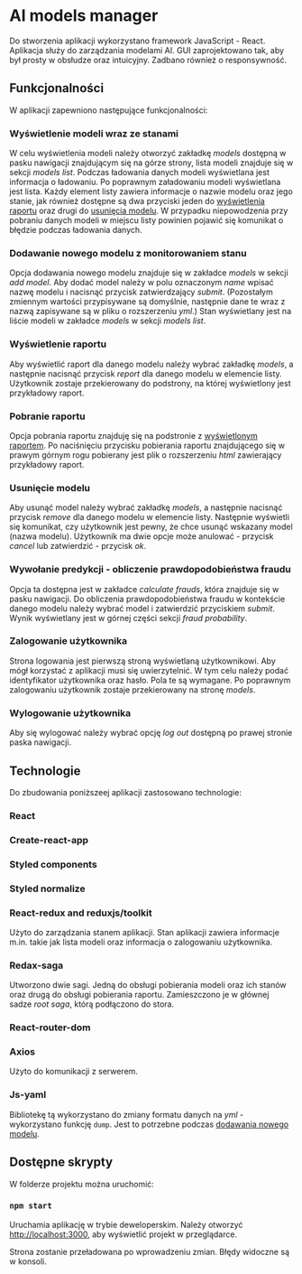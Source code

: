 # AI models manager

Do stworzenia aplikacji wykorzystano framework JavaScript - React.
Aplikacja służy do zarządzania modelami AI. 
GUI zaprojektowano tak, aby był prosty w obsłudze oraz intuicyjny. Zadbano również o responsywność.

## Funkcjonalności

W aplikacji zapewniono następujące funkcjonalności:

### Wyświetlenie modeli wraz ze stanami

W celu wyświetlenia modeli należy otworzyć zakładkę *models* dostępną w pasku nawigacji znajdującym się na górze strony, lista modeli znajduje się w sekcji *models list*. Podczas ładowania danych modeli wyświetlana jest informacja o ładowaniu. Po poprawnym załadowaniu modeli wyświetlana jest lista. Każdy element listy zawiera informacje o nazwie modelu oraz jego stanie, jak również dostępne są dwa przyciski jeden do [wyświetlenia raportu](###wyświetlenie-raportu) oraz drugi do [usunięcia modelu](###usunięcie-modelu). W przypadku niepowodzenia przy pobraniu danych modeli w miejscu listy powinien pojawić się komunikat o błędzie podczas ładowania danych.

### Dodawanie nowego modelu z monitorowaniem stanu

Opcja dodawania nowego modelu znajduje się w zakładce *models* w sekcji *add model*. Aby dodać model należy w polu oznaczonym *name* wpisać nazwę modelu i nacisnąć przycisk zatwierdzający *submit*. (Pozostałym zmiennym wartości przypisywane są domyślnie, następnie dane te wraz z nazwą zapisywane są w pliku o rozszerzeniu *yml*.) Stan wyświetlany jest na liście modeli w zakładce *models* w sekcji *models list*.

### Wyświetlenie raportu

Aby wyświetlić raport dla danego modelu należy wybrać zakładkę *models*, a następnie nacisnąć przycisk *report* dla danego modelu w elemencie listy. Użytkownik zostaje przekierowany do podstrony, na której wyświetlony jest przykładowy raport.

### Pobranie raportu

Opcja pobrania raportu znajduję się na podstronie z [wyświetlonym raportem](###wyświetlanie-raportu). Po naciśnięciu przycisku pobierania raportu znajdującego się w prawym górnym rogu pobierany jest plik o rozszerzeniu *html* zawierający przykładowy raport.

### Usunięcie modelu

Aby usunąć model należy wybrać zakładkę *models*, a następnie nacisnąć przycisk *remove* dla danego modelu w elemencie listy. Następnie wyświetli się komunikat, czy użytkownik jest pewny, że chce usunąć wskazany model (nazwa modelu). Użytkownik ma dwie opcje może anulować - przycisk *cancel* lub zatwierdzić - przycisk *ok*.

### Wywołanie predykcji - obliczenie prawdopodobieństwa fraudu

Opcja ta dostępna jest w zakładce *calculate frauds*, która znajduje się w pasku nawigacji. Do obliczenia prawdopodobieństwa fraudu w kontekście danego modelu należy wybrać model i zatwierdzić przyciskiem *submit*. Wynik wyświetlany jest w górnej części sekcji *fraud probability*.

### Zalogowanie użytkownika

Strona logowania jest pierwszą stroną wyświetlaną użytkownikowi. Aby mógł korzystać z aplikacji musi się uwierzytelnić. W tym celu należy podać identyfikator użytkownika oraz hasło. Pola te są wymagane. Po poprawnym zalogowaniu użytkownik zostaje przekierowany na stronę *models*.

### Wylogowanie użytkownika

Aby się wylogować należy wybrać opcję *log out* dostępną po prawej stronie paska nawigacji.

## Technologie

Do zbudowania poniższeej aplikacji zastosowano technologie:

### React

### Create-react-app

### Styled components

### Styled normalize

### React-redux and reduxjs/toolkit

Użyto do zarządzania stanem aplikacji. Stan aplikacji zawiera informacje m.in. takie jak lista modeli oraz informacja o zalogowaniu użytkownika.

### Redax-saga

Utworzono dwie sagi. Jedną do obsługi pobierania modeli oraz ich stanów oraz drugą do obsługi pobierania raportu. Zamieszczono je w głównej sadze *root saga*, którą podłączono do stora.

### React-router-dom

### Axios

Użyto do komunikacji z serwerem. 

### Js-yaml

Bibliotekę tą wykorzystano do zmiany formatu danych na *yml* - wykorzystano funkcję `dump`. Jest to potrzebne podczas [dodawania nowego modelu](###dodawanie-nowego-modelu-z-monitorowaniem-stanu).

## Dostępne skrypty

W folderze projektu można uruchomić:

### `npm start`

Uruchamia aplikację w trybie deweloperskim.
Należy otworzyć [http://localhost:3000](http://localhost:3000), aby wyświetlić projekt w przeglądarce.

Strona zostanie przeładowana po wprowadzeniu zmian.
Błędy widoczne są w konsoli.
